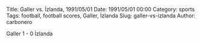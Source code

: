 Title: Galler vs. İzlanda, 1991/05/01
Date: 1991/05/01 00:00
Category: sports
Tags: football, football scores, Galler, İzlanda
Slug: galler-vs-izlanda
Author: carbonero


Galler 1 - 0 İzlanda
